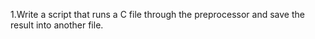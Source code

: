 1.Write a script that runs a C file through the preprocessor and save the result into another file. 